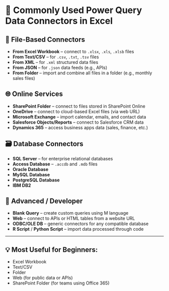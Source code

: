 # 🔌 Commonly Used Power Query Data Connectors in Excel

## 📁 File-Based Connectors
- **From Excel Workbook** – connect to `.xlsx`, `.xls`, `.xlsb` files
- **From Text/CSV** – for `.csv`, `.txt`, `.tsv` files
- **From XML** – for `.xml` structured data files
- **From JSON** – for `.json` data feeds (e.g., APIs)
- **From Folder** – import and combine all files in a folder (e.g., monthly sales files)

## 🌐 Online Services
- **SharePoint Folder** – connect to files stored in SharePoint Online
- **OneDrive** – connect to cloud-based Excel files (via web URL)
- **Microsoft Exchange** – import calendar, emails, and contact data
- **Salesforce Objects/Reports** – connect to Salesforce CRM data
- **Dynamics 365** – access business apps data (sales, finance, etc.)

## 🗃️ Database Connectors
- **SQL Server** – for enterprise relational databases
- **Access Database** – `.accdb` and `.mdb` files
- **Oracle Database**
- **MySQL Database**
- **PostgreSQL Database**
- **IBM DB2**

## 🧠 Advanced / Developer
- **Blank Query** – create custom queries using M language
- **Web** – connect to APIs or HTML tables from a website URL
- **ODBC/OLE DB** – generic connectors for any compatible database
- **R Script** / **Python Script** – import data processed through code

---

## 💡 Most Useful for Beginners:
- Excel Workbook
- Text/CSV
- Folder
- Web (for public data or APIs)
- SharePoint Folder (for teams using Office 365)